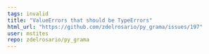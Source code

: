 ```yaml
---
tags: invalid
title: "ValueErrors that should be TypeErrors"
html_url: "https://github.com/zdelrosario/py_grama/issues/197"
user: mstites
repo: zdelrosario/py_grama
---
```


